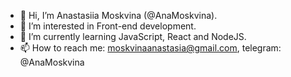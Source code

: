 - 👋 Hi, I’m Anastasiia Moskvina (@AnaMoskvina).
- 👀 I’m interested in Front-end development.
- 🌱 I’m currently learning JavaScript, React and NodeJS.
- 📫 How to reach me: moskvinaanastasia@gmail.com, telegram: @AnaMoskvina
